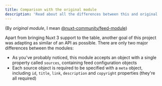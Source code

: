 ```yaml
---
title: Comparison with the original module
description: 'Read about all the differences between this and original feed module'
---
```


(By _original module_, I mean [@nuxt-community/feed-module](https://github.com/nuxt-community/feed-module))

Apart from bringing Nuxt 3 support to the table, another goal of this project was adapting as similar of an API as possible. There are only two major differences between the modules:

- As you've probably noticed, this module accepts an object with a single property called `sources`, containing feed configuration objects
- Each source object is required to be specified with a `meta` object, including `id`, `title`, `link`, `description` and `copyright` properties (they're all required)
